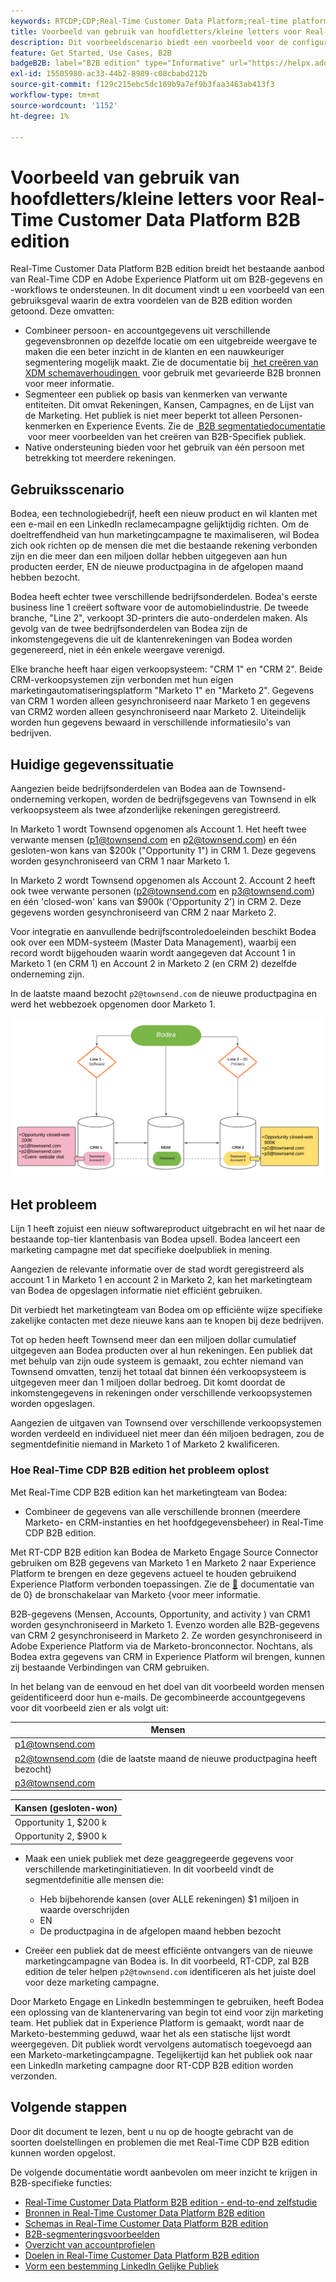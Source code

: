 ```yaml
---
keywords: RTCDP;CDP;Real-Time Customer Data Platform;real-time platform voor klantgegevens;real-time cdp;cdp;rtcdp
title: Voorbeeld van gebruik van hoofdletters/kleine letters voor Real-Time Customer Data Platform B2B edition
description: Dit voorbeeldscenario biedt een voorbeeld voor de configuratie van uw implementatie van Adobe Real-Time Customer Data Platform B2B Edition.
feature: Get Started, Use Cases, B2B
badgeB2B: label="B2B edition" type="Informative" url="https://helpx.adobe.com/nl/legal/product-descriptions/real-time-customer-data-platform-b2b-edition-prime-and-ultimate-packages.html newtab=true"
exl-id: 15505980-ac33-44b2-8989-c08cbabd212b
source-git-commit: f129c215ebc5dc169b9a7ef9b3faa3463ab413f3
workflow-type: tm+mt
source-wordcount: '1152'
ht-degree: 1%

---
```


# Voorbeeld van gebruik van hoofdletters/kleine letters voor Real-Time Customer Data Platform B2B edition

Real-Time Customer Data Platform B2B edition breidt het bestaande aanbod van Real-Time CDP en Adobe Experience Platform uit om B2B-gegevens en -workflows te ondersteunen. In dit document vindt u een voorbeeld van een gebruiksgeval waarin de extra voordelen van de B2B edition worden getoond. Deze omvatten:

- Combineer persoon- en accountgegevens uit verschillende gegevensbronnen op dezelfde locatie om een uitgebreide weergave te maken die een beter inzicht in de klanten en een nauwkeuriger segmentering mogelijk maakt. Zie de documentatie bij [&#x200B; het creëren van XDM schemaverhoudingen &#x200B;](./schemas/b2b.md) voor gebruik met gevarieerde B2B bronnen voor meer informatie.
- Segmenteer een publiek op basis van kenmerken van verwante entiteiten. Dit omvat Rekeningen, Kansen, Campagnes, en de Lijst van de Marketing. Het publiek is niet meer beperkt tot alleen Personen-kenmerken en Experience Events. Zie de [&#x200B; B2B segmentatiedocumentatie &#x200B;](./segmentation/b2b.md) voor meer voorbeelden van het creëren van B2B-Specifiek publiek.
- Native ondersteuning bieden voor het gebruik van één persoon met betrekking tot meerdere rekeningen.

## Gebruiksscenario

Bodea, een technologiebedrijf, heeft een nieuw product en wil klanten met een e-mail en een LinkedIn reclamecampagne gelijktijdig richten. Om de doeltreffendheid van hun marketingcampagne te maximaliseren, wil Bodea zich ook richten op de mensen die met die bestaande rekening verbonden zijn en die meer dan een miljoen dollar hebben uitgegeven aan hun producten eerder, EN de nieuwe productpagina in de afgelopen maand hebben bezocht.

Bodea heeft echter twee verschillende bedrijfsonderdelen. Bodea&#39;s eerste business line 1 creëert software voor de automobielindustrie. De tweede branche, &quot;Line 2&quot;, verkoopt 3D-printers die auto-onderdelen maken. Als gevolg van de twee bedrijfsonderdelen van Bodea zijn de inkomstengegevens die uit de klantenrekeningen van Bodea worden gegenereerd, niet in één enkele weergave verenigd.

Elke branche heeft haar eigen verkoopsysteem: &quot;CRM 1&quot; en &quot;CRM 2&quot;. Beide CRM-verkoopsystemen zijn verbonden met hun eigen marketingautomatiseringsplatform &quot;Marketo 1&quot; en &quot;Marketo 2&quot;. Gegevens van CRM 1 worden alleen gesynchroniseerd naar Marketo 1 en gegevens van CRM2 worden alleen gesynchroniseerd naar Marketo 2. Uiteindelijk worden hun gegevens bewaard in verschillende informatiesilo&#39;s van bedrijven.

## Huidige gegevenssituatie

Aangezien beide bedrijfsonderdelen van Bodea aan de Townsend-onderneming verkopen, worden de bedrijfsgegevens van Townsend in elk verkoopsysteem als twee afzonderlijke rekeningen geregistreerd.

In Marketo 1 wordt Townsend opgenomen als Account 1. Het heeft twee verwante mensen (p1@townsend.com en p2@townsend.com) en één gesloten-won kans van $200k (&quot;Opportunity 1&quot;) in CRM 1. Deze gegevens worden gesynchroniseerd van CRM 1 naar Marketo 1.

In Marketo 2 wordt Townsend opgenomen als Account 2. Account 2 heeft ook twee verwante personen (p2@townsend.com en p3@townsend.com) en één &#39;closed-won&#39; kans van $900k (&#39;Opportunity 2&#39;) in CRM 2. Deze gegevens worden gesynchroniseerd van CRM 2 naar Marketo 2.

Voor integratie en aanvullende bedrijfscontroledoeleinden beschikt Bodea ook over een MDM-systeem (Master Data Management), waarbij een record wordt bijgehouden waarin wordt aangegeven dat Account 1 in Marketo 1 (en CRM 1) en Account 2 in Marketo 2 (en CRM 2) dezelfde onderneming zijn.

In de laatste maand bezocht `p2@townsend.com` de nieuwe productpagina en werd het webbezoek opgenomen door Marketo 1.

![&#x200B; diagram van rekeninginfo &#x200B;](./assets/account-info.png)

## Het probleem

Lijn 1 heeft zojuist een nieuw softwareproduct uitgebracht en wil het naar de bestaande top-tier klantenbasis van Bodea upsell. Bodea lanceert een marketing campagne met dat specifieke doelpubliek in mening.

Aangezien de relevante informatie over de stad wordt geregistreerd als account 1 in Marketo 1 en account 2 in Marketo 2, kan het marketingteam van Bodea de opgeslagen informatie niet efficiënt gebruiken.

Dit verbiedt het marketingteam van Bodea om op efficiënte wijze specifieke zakelijke contacten met deze nieuwe kans aan te knopen bij deze bedrijven.

Tot op heden heeft Townsend meer dan een miljoen dollar cumulatief uitgegeven aan Bodea producten over al hun rekeningen. Een publiek dat met behulp van zijn oude systeem is gemaakt, zou echter niemand van Townsend omvatten, tenzij het totaal dat binnen één verkoopsysteem is uitgegeven meer dan 1 miljoen dollar bedroeg. Dit komt doordat de inkomstengegevens in rekeningen onder verschillende verkoopsystemen worden opgeslagen.

Aangezien de uitgaven van Townsend over verschillende verkoopsystemen worden verdeeld en individueel niet meer dan één miljoen bedragen, zou de segmentdefinitie niemand in Marketo 1 of Marketo 2 kwalificeren.

### Hoe Real-Time CDP B2B edition het probleem oplost

Met Real-Time CDP B2B edition kan het marketingteam van Bodea:

- Combineer de gegevens van alle verschillende bronnen (meerdere Marketo- en CRM-instanties en het hoofdgegevensbeheer) in Real-Time CDP B2B edition.

Met RT-CDP B2B edition kan Bodea de Marketo Engage Source Connector gebruiken om B2B gegevens van Marketo 1 en Marketo 2 naar Experience Platform te brengen en deze gegevens actueel te houden gebruikend Experience Platform verbonden toepassingen. Zie de [&#128279;](../sources/connectors/adobe-applications/marketo/marketo.md) documentatie van de 0&rbrace; de bronschakelaar van Marketo &lbrace;voor meer informatie.

B2B-gegevens (Mensen, Accounts, Opportunity, and activity ) van CRM1 worden gesynchroniseerd in Marketo 1. Evenzo worden alle B2B-gegevens van CRM 2 gesynchroniseerd in Marketo 2. Ze worden gesynchroniseerd in Adobe Experience Platform via de Marketo-bronconnector. Nochtans, als Bodea extra gegevens van CRM in Experience Platform wil brengen, kunnen zij bestaande Verbindingen van CRM gebruiken.

In het belang van de eenvoud en het doel van dit voorbeeld worden mensen geïdentificeerd door hun e-mails. De gecombineerde accountgegevens voor dit voorbeeld zien er als volgt uit:

| Mensen |
|---|
| p1@townsend.com |
| p2@townsend.com (die de laatste maand de nieuwe productpagina heeft bezocht) |
| p3@townsend.com |

| Kansen (gesloten-won) |
|---|
| Opportunity 1, $200 k |
| Opportunity 2, $900 k |

- Maak een uniek publiek met deze geaggregeerde gegevens voor verschillende marketinginitiatieven. In dit voorbeeld vindt de segmentdefinitie alle mensen die:

   - Heb bijbehorende kansen (over ALLE rekeningen) $1 miljoen in waarde overschrijden
   - EN
   - De productpagina in de afgelopen maand hebben bezocht

- Creëer een publiek dat de meest efficiënte ontvangers van de nieuwe marketingcampagne van Bodea is. In dit voorbeeld, RT-CDP, zal B2B edition de teler helpen `p2@townsend.com` identificeren als het juiste doel voor deze marketing campagne.

Door Marketo Engage en LinkedIn bestemmingen te gebruiken, heeft Bodea een oplossing van de klantenervaring van begin tot eind voor zijn marketing team. Het publiek dat in Experience Platform is gemaakt, wordt naar de Marketo-bestemming geduwd, waar het als een statische lijst wordt weergegeven. Dit publiek wordt vervolgens automatisch toegevoegd aan een Marketo-marketingcampagne. Tegelijkertijd kan het publiek ook naar een LinkedIn marketing campagne door RT-CDP B2B edition worden verzonden.

## Volgende stappen

Door dit document te lezen, bent u nu op de hoogte gebracht van de soorten doelstellingen en problemen die met Real-Time CDP B2B edition kunnen worden opgelost.

De volgende documentatie wordt aanbevolen om meer inzicht te krijgen in B2B-specifieke functies:

- [Real-Time Customer Data Platform B2B edition - end-to-end zelfstudie](./b2b-tutorial.md)
- [Bronnen in Real-Time Customer Data Platform B2B edition](./sources/b2b.md)
- [Schemas in Real-Time Customer Data Platform B2B edition](./schemas/b2b.md)
- [B2B-segmenteringsvoorbeelden](./segmentation/b2b.md)
- [Overzicht van accountprofielen](./accounts/account-profile-overview.md)
- [Doelen in Real-Time Customer Data Platform B2B edition](./destinations/b2b.md)
- [Vorm een bestemming LinkedIn Gelijke Publiek](../destinations/catalog/social/linkedin.md)
